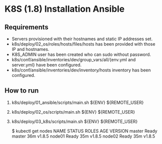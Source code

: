 K8S (1.8) Installation Ansible
=========



Requirements
------------

* Servers provisioned with their hostnames and static IP addresses set.
* k8s/deploy/02_os/roles/hosts/files/hosts has been provided with those IP and hostnames.
* K8S_ADMIN user has been created who can sudo without password.
* k8s/conf/ansible/inventories/dev/group_vars/all/{env.yml and server.yml} have been configured.
* k8s/conf/ansible/inventories/dev/inventory/hosts inventory has been configured.

How to run
----------------

1. k8s/deploy/01_ansible/scripts/main.sh ${ENV} ${REMOTE_USER}
2. k8s/deploy/02_os/scripts/main.sh      ${ENV} ${REMOTE_USER}
3. k8s/deploy/03_k8s/scripts/main.sh     ${ENV} ${REMOTE_USER}



    $ kubectl get nodes
    NAME      STATUS    ROLES     AGE       VERSION
    master    Ready     master    36m       v1.8.5
    node01    Ready     <none>    35m       v1.8.5
    node02    Ready     <none>    35m       v1.8.5